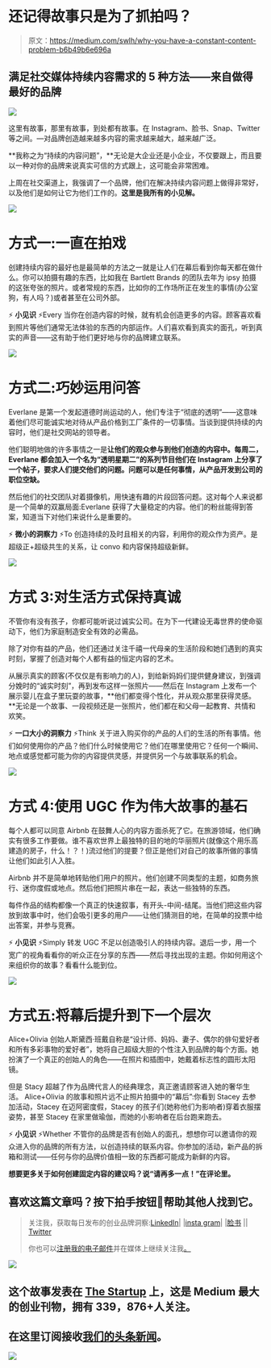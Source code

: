 # 还记得故事只是为了抓拍吗？

> 原文：<https://medium.com/swlh/why-you-have-a-constant-content-problem-b6b49b6e696a>

## 满足社交媒体持续内容需求的 5 种方法——来自做得最好的品牌

![](img/c9e83fe6e5674d5f00c927726ecb770c.png)

这里有故事，那里有故事，到处都有故事。在 Instagram、脸书、Snap、Twitter 等之间。—对品牌创造越来越多内容的需求越来越大，越来越广泛。

**我称之为“持续的内容问题”，**无论是大企业还是小企业，不仅要跟上，而且要以一种对你的品牌来说真实可信的方式跟上，这可能会非常困难。

上周在社交渠道上，我强调了一个品牌，他们在解决持续内容问题上做得非常好，以及他们是如何让它为他们工作的。**这里是我所有的小见解。**

![](img/94681c024e4e33c26e9aef2ad761ef3f.png)

# **方式一:一直在拍戏**

创建持续内容的最好也是最简单的方法之一就是让人们在幕后看到你每天都在做什么。你可以拍摄有趣的东西，比如我在 Bartlett Brands 的团队去年为 ipsy 拍摄的这张夸张的照片。或者常规的东西，比如你的工作场所正在发生的事情(办公室狗，有人吗？)或者甚至在公司外部。

⚡️ **小见识** ⚡Every 当你在创造内容的时候，就有机会创造更多的内容。顾客喜欢看到照片等他们通常无法体验的东西的内部运作。人们喜欢看到真实的面孔，听到真实的声音——这有助于他们更好地与你的品牌建立联系。

![](img/1f00d53f9b4a42e774850d159d089b18.png)

# 方式二:巧妙运用问答

Everlane 是第一个发起道德时尚运动的人，他们专注于“彻底的透明”——这意味着他们尽可能诚实地对待从产品价格到工厂条件的一切事情。当谈到提供持续的内容时，他们是社交网站的领导者。

他们聪明地做的许多事情之一是**让他们的观众参与到他们创造的内容中。每周二，Everlane 都会加入一个名为“透明星期二”的系列节目他们在 Instagram 上分享了一个帖子，要求人们提交他们的问题。问题可以是任何事情，从产品开发到公司的职位空缺。**

然后他们的社交团队对着摄像机，用快速有趣的片段回答问题。这对每个人来说都是一个简单的双赢局面:Everlane 获得了大量稳定的内容。他们的粉丝能得到答案，知道当下对他们来说什么是重要的。

⚡️ **微小的洞察力** ⚡To 创造持续的及时且相关的内容，利用你的观众作为资产。是超级正+超级共生的关系，让 convo 和内容保持超级新鲜。

![](img/a5e7945d34e69295ba35727eba825243.png)

# 方式 3:对生活方式保持真诚

不管你有没有孩子，你都可能听说过诚实公司。在为下一代建设无毒世界的使命驱动下，他们为家庭制造安全有效的必需品。

除了对你有益的产品，他们还通过关注千禧一代母亲的生活阶段和她们遇到的真实时刻，掌握了创造对每个人都有益的恒定内容的艺术。

从展示真实的顾客(不仅仅是有影响力的人)，到给新妈妈们提供健身建议，到强调分娩时的“诚实时刻”，再到发布这样一张照片——然后在 Instagram 上发布一个展示婴儿在盒子里玩耍的故事，**他们都变得个性化，并从观众那里获得灵感。**无论是一个故事、一段视频还是一张照片，他们都在和父母一起教育、共情和欢笑。

⚡️ **一口大小的洞察力** ⚡Think 关于进入购买你的产品的人们的生活的所有事情。他们如何使用你的产品？他们什么时候使用它？他们在哪里使用它？任何一个瞬间、地点或感觉都可能为你的内容提供灵感，并提供另一个与故事联系的机会。

![](img/2d9dedb6391c99d6de45e5e1d8e3f92a.png)

# 方式 4:使用 UGC 作为伟大故事的基石

每个人都可以同意 Airbnb 在鼓舞人心的内容方面杀死了它。在旅游领域，他们确实有很多工作要做。谁不喜欢世界上最独特的目的地的华丽照片(就像这个用乐高建造的房子，什么！？！)流过他们的提要？但正是他们对自己的故事所做的事情让他们如此引人入胜。

Airbnb 并不是简单地转贴他们用户的照片。他们创建不同类型的主题，如商务旅行、迷你度假或地点。然后他们把照片串在一起，表达一些独特的东西。

每件作品的结构都像一个真正的快速叙事，有开头-中间-结尾。当他们把这些内容放到故事中时，他们会吸引更多的用户——让他们猜测目的地，在简单的投票中给出答案，并参与竞赛。

⚡️ **小见识** ⚡Simply 转发 UGC 不足以创造吸引人的持续内容。退后一步，用一个宽广的视角看看你的听众正在分享的东西——然后寻找出现的主题。你如何用这个来组织你的故事？看看什么能到位。

![](img/e30e6c5d5455cfeb90fad7a1fba251aa.png)

# **方式五:将幕后提升到下一个层次**

Alice+Olivia 创始人斯黛西·班戴自称是“设计师、妈妈、妻子、偶尔的俳句爱好者和所有多彩事物的爱好者”，她将自己超级大胆的个性注入到品牌的每个方面。她扮演了一个真正的创始人的角色——在照片和插图中，她戴着标志性的圆形太阳镜。

但是 Stacy 超越了作为品牌代言人的经典理念，真正邀请顾客进入她的奢华生活。 Alice+Olivia 的故事和照片远不止照片拍摄中的“幕后”:你看到 Stacey 去参加活动，Stacey 在迈阿密度假，Stacey 的孩子们(她称他们为影响者)穿着衣服摆姿势，甚至 Stacey 在家里做瑜伽，而她的小影响者在后台跑来跑去。

⚡️ **小见识** ⚡Whether 不管你的品牌是否有创始人的面孔，想想你可以邀请你的观众进入你的品牌的所有方法，以创造持续的联系内容。你参加的活动，新产品的拆箱和测试——任何与你的品牌价值相一致的东西都可能成为新鲜的内容。

**想要更多关于如何创建固定内容的建议吗？说“请再多一点！”在评论里。**

## 喜欢这篇文章吗？按下拍手按钮👏帮助其他人找到它。

> 关注我，获取每日发布的创业品牌洞察:[LinkedIn](http://www.linkedin.com/in/kimberly-brizzolara-0b95093)| |[insta gram](https://www.instagram.com/kimberlybrizzolara/)| |[脸书](https://b-m.facebook.com/brandsthatgetyou/) || [Twitter](https://twitter.com/kbrizz)
> 
> 你也可以[注册我的电子邮件](http://kimberlybrizzolara.com)并在媒体上继续关注我[。](/@Kbrizz)

[![](img/308a8d84fb9b2fab43d66c117fcc4bb4.png)](https://medium.com/swlh)

## 这个故事发表在 [The Startup](https://medium.com/swlh) 上，这是 Medium 最大的创业刊物，拥有 339，876+人关注。

## 在这里订阅接收[我们的头条新闻](http://growthsupply.com/the-startup-newsletter/)。

[![](img/b0164736ea17a63403e660de5dedf91a.png)](https://medium.com/swlh)